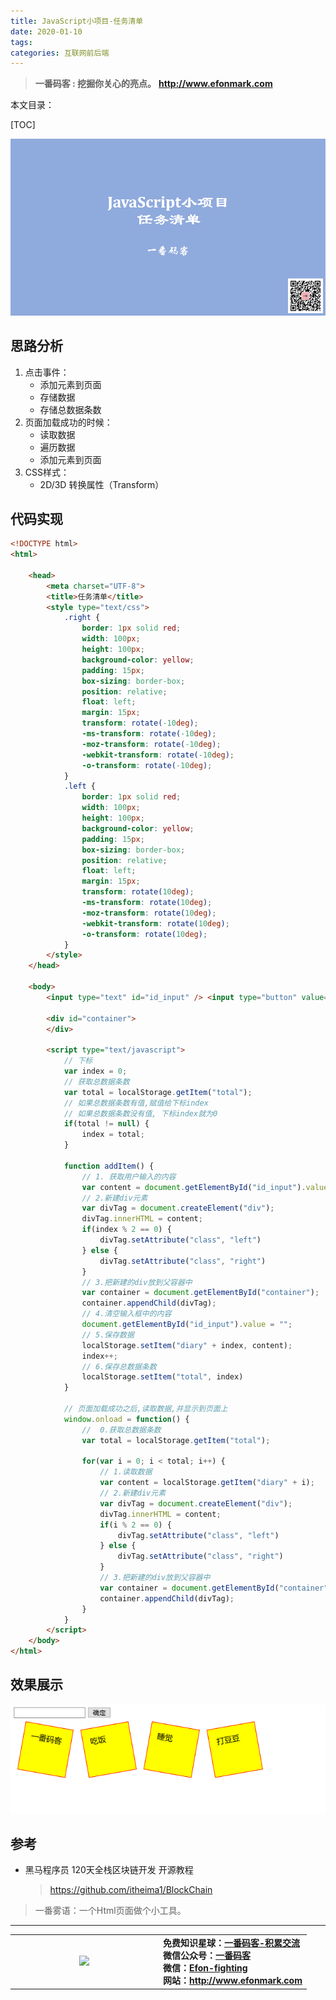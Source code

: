 ```yaml
---
title: JavaScript小项目-任务清单
date: 2020-01-10
tags: 
categories: 互联网前后端
---
```


> **一番码客 : 挖掘你关心的亮点。**
> **http://www.efonmark.com**

本文目录：

[TOC]

![image-20200110073105120](2020-01-10-JavaScript小项目-任务清单/image-20200110073105120.png)

<!--more-->

## 思路分析

1. 点击事件：
    * 添加元素到页面
    * 存储数据
    * 存储总数据条数
2. 页面加载成功的时候：
    * 读取数据
    * 遍历数据
    * 添加元素到页面
3. CSS样式：
    * 2D/3D 转换属性（Transform）

## 代码实现

```html
<!DOCTYPE html>
<html>

	<head>
		<meta charset="UTF-8">
		<title>任务清单</title>
		<style type="text/css">
			.right {
				border: 1px solid red;
				width: 100px;
				height: 100px;
				background-color: yellow;
				padding: 15px;
				box-sizing: border-box;
				position: relative;
				float: left;
				margin: 15px;
				transform: rotate(-10deg);
				-ms-transform: rotate(-10deg);
				-moz-transform: rotate(-10deg);
				-webkit-transform: rotate(-10deg);
				-o-transform: rotate(-10deg);
			}
			.left {
				border: 1px solid red;
				width: 100px;
				height: 100px;
				background-color: yellow;
				padding: 15px;
				box-sizing: border-box;
				position: relative;
				float: left;
				margin: 15px;
				transform: rotate(10deg);
				-ms-transform: rotate(10deg);
				-moz-transform: rotate(10deg);
				-webkit-transform: rotate(10deg);
				-o-transform: rotate(10deg);
			}
		</style>
	</head>

	<body>
		<input type="text" id="id_input" /> <input type="button" value="确定" onclick="addItem()" />
        
		<div id="container">
		</div>
        
		<script type="text/javascript">
			// 下标
			var index = 0;
			// 获取总数据条数
			var total = localStorage.getItem("total");
			// 如果总数据条数有值,赋值给下标index
			// 如果总数据条数没有值, 下标index就为0
			if(total != null) {
				index = total;
			}

			function addItem() {
				// 1. 获取用户输入的内容
				var content = document.getElementById("id_input").value;
				// 2.新建div元素
				var divTag = document.createElement("div");
				divTag.innerHTML = content;
				if(index % 2 == 0) {
					divTag.setAttribute("class", "left")
				} else {
					divTag.setAttribute("class", "right")
				}
				// 3.把新建的div放到父容器中
				var container = document.getElementById("container");
				container.appendChild(divTag);
				// 4.清空输入框中的内容
				document.getElementById("id_input").value = "";
				// 5.保存数据
				localStorage.setItem("diary" + index, content);
				index++;
				// 6.保存总数据条数
				localStorage.setItem("total", index)
			}

			// 页面加载成功之后,读取数据,并显示到页面上 
			window.onload = function() {
				//	0.获取总数据条数
				var total = localStorage.getItem("total");

				for(var i = 0; i < total; i++) {
					// 1.读取数据
					var content = localStorage.getItem("diary" + i);
					// 2.新建div元素
					var divTag = document.createElement("div");
					divTag.innerHTML = content;
					if(i % 2 == 0) {
						divTag.setAttribute("class", "left")
					} else {
						divTag.setAttribute("class", "right")
					}
					// 3.把新建的div放到父容器中
					var container = document.getElementById("container");
					container.appendChild(divTag);
				}
			}
		</script>
	</body>
</html>
```

## 效果展示

![image-20200110070230420](2020-01-10-JavaScript小项目-任务清单/image-20200110070230420.png)

## 参考

* 黑马程序员 120天全栈区块链开发 开源教程

  > https://github.com/itheima1/BlockChain



> 一番雾语：一个Html页面做个小工具。

-------
<table>
<tr>
<td ><center><img src="http://www.efonmark.com/efonmark-blog/readme/guanzhu_1.jpg" width=40%></center></td>
<td width="50%" align=left><b>
    免费知识星球：<a href="http://www.efonmark.com/efonmark-blog/readme/zhishixingqiu1.png">一番码客-积累交流</a><br>
    微信公众号：<a href="http://www.efonmark.com/efonmark-blog/readme/guanzhu_1.jpg">一番码客</a><br>
    微信：<a href="http://www.efonmark.com/efonmark-blog/readme/weixin.jpg">Efon-fighting</a><br>
    网站：<a href="http://www.efonmark.com">http://www.efonmark.com</a><br></b></td>
</tr>
</table>
